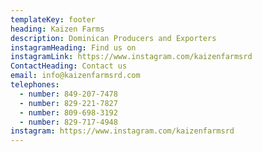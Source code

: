 ```yaml
---
templateKey: footer
heading: Kaizen Farms
description: Dominican Producers and Exporters
instagramHeading: Find us on
instagramLink: https://www.instagram.com/kaizenfarmsrd
ContactHeading: Contact us
email: info@kaizenfarmsrd.com
telephones:
  - number: 849-207-7478
  - number: 829-221-7827
  - number: 809-698-3192
  - number: 829-717-4948
instagram: https://www.instagram.com/kaizenfarmsrd
---
```

